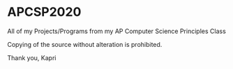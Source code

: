 # APCSP2020
All of my Projects/Programs from my AP Computer Science Principles Class

Copying of the source without alteration is prohibited. 

Thank you, Kapri
